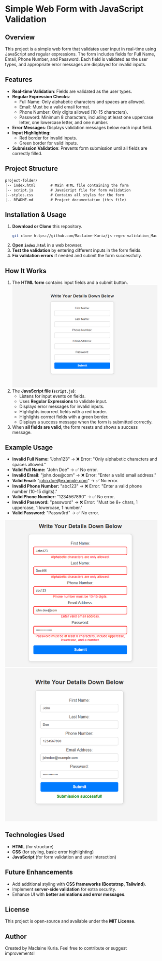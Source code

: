 # Simple Web Form with JavaScript Validation

## Overview
This project is a simple web form that validates user input in real-time using JavaScript and regular expressions. The form includes fields for Full Name, Email, Phone Number, and Password. Each field is validated as the user types, and appropriate error messages are displayed for invalid inputs.

## Features
- **Real-time Validation**: Fields are validated as the user types.
- **Regular Expression Checks**:
  - Full Name: Only alphabetic characters and spaces are allowed.
  - Email: Must be a valid email format.
  - Phone Number: Only digits allowed (10-15 characters).
  - Password: Minimum 8 characters, including at least one uppercase letter, one lowercase letter, and one number.
- **Error Messages**: Displays validation messages below each input field.
- **Input Highlighting**:
  - Red border for invalid inputs.
  - Green border for valid inputs.
- **Submission Validation**: Prevents form submission until all fields are correctly filled.

## Project Structure
```
project-folder/
│-- index.html       # Main HTML file containing the form
│-- script.js        # JavaScript file for form validation
|--styles.css        # Contains all styles for the form
│-- README.md        # Project documentation (this file)
```

## Installation & Usage
1. **Download or Clone** this repository.
   ```sh
   git clone https://github.com/Maclaine-Kuria/js-regex-validation_Maclaine_Kuria
   ```
2. **Open `index.html`** in a web browser.
3. **Test the validation** by entering different inputs in the form fields.
4. **Fix validation errors** if needed and submit the form successfully.

## How It Works
1. The **HTML form** contains input fields and a submit button.
![alt text](image.png)
2. The **JavaScript file (`script.js`)**:
   - Listens for input events on fields.
   - Uses **Regular Expressions** to validate input.
   - Displays error messages for invalid inputs.
   - Highlights incorrect fields with a red border.
   - Highlights correct fields with a green border.
   - Displays a success message when the form is submitted correctly.
3. When **all fields are valid**, the form resets and shows a success message.

## Example Usage
- **Invalid Full Name:** "John123" → ❌ Error: "Only alphabetic characters and spaces allowed."
- **Valid Full Name:** "John Doe" → ✅ No error.
- **Invalid Email:** "john.doe@com" → ❌ Error: "Enter a valid email address."
- **Valid Email:** "john.doe@example.com" → ✅ No error.
- **Invalid Phone Number:** "abc123" → ❌ Error: "Enter a valid phone number (10-15 digits)."
- **Valid Phone Number:** "1234567890" → ✅ No error.
- **Invalid Password:** "password" → ❌ Error: "Must be 8+ chars, 1 uppercase, 1 lowercase, 1 number."
- **Valid Password:** "Passw0rd" → ✅ No error.

  
![alt text](image-1.png)        ![alt text](image-2.png)



## Technologies Used
- **HTML** (for structure)
- **CSS** (for styling, basic error highlighting)
- **JavaScript** (for form validation and user interaction)

## Future Enhancements
- Add additional styling with **CSS frameworks (Bootstrap, Tailwind)**.
- Implement **server-side validation** for extra security.
- Enhance UI with **better animations and error messages**.

## License
This project is open-source and available under the **MIT License**.

## Author
Created by Maclaine Kuria. Feel free to contribute or suggest improvements!

